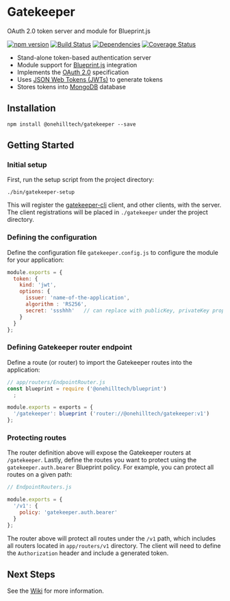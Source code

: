 Gatekeeper
=============

OAuth 2.0 token server and module for Blueprint.js

[![npm version](https://img.shields.io/npm/v/@onehilltech/gatekeeper.svg?maxAge=2592000)](https://www.npmjs.com/package/@onehilltech/gatekeeper)
[![Build Status](https://travis-ci.org/onehilltech/gatekeeper.svg?branch=master)](https://travis-ci.org/onehilltech/gatekeeper)
[![Dependencies](https://david-dm.org/onehilltech/gatekeeper.svg)](https://david-dm.org/onehilltech/gatekeeper)
[![Coverage Status](https://coveralls.io/repos/github/onehilltech/gatekeeper/badge.svg?branch=master)](https://coveralls.io/github/onehilltech/gatekeeper?branch=master)

* Stand-alone token-based authentication server
* Module support for [Blueprint.js](https://github.com/onehilltech/blueprint) integration
* Implements the [OAuth 2.0](http://oauth.net/2/) specification
* Uses [JSON Web Tokens (JWTs)](https://jwt.io/) to generate tokens
* Stores tokens into [MongoDB](https://www.mongodb.org/) database

Installation
--------------

    npm install @onehilltech/gatekeeper --save
    
Getting Started
----------------

### Initial setup

First, run the setup script from the project directory:

    ./bin/gatekeeper-setup
    
This will register the [gatekeeper-cli](https://github.com/onehilltech/gatekeeper-cli) 
client, and other clients, with the server. The client registrations will be placed in 
`./gatekeeper` under the project directory.

### Defining the configuration

Define the configuration file `gatekeeper.config.js` to configure the module
for your application:

```javascript
module.exports = {
  token: {
    kind: 'jwt',
    options: {
      issuer: 'name-of-the-application',
      algorithm : 'RS256',
      secret: 'ssshhh'   // can replace with publicKey, privateKey properties
    }
  }
};
```

### Defining Gatekeeper router endpoint

Define a route (or router) to import the Gatekeeper routes into the application:

```javascript
// app/routers/EndpointRouter.js
const blueprint = require ('@onehilltech/blueprint')
  ;

module.exports = exports = {
  '/gatekeeper': blueprint ('router://@onehilltech/gatekeeper:v1')
};
```

### Protecting routes

The router definition above will expose the Gatekeeper routers at `/gatekeeper`.
Lastly, define the routes you want to protect using the ```gatekeeper.auth.bearer```
Blueprint policy. For example, you can protect all routes on a given path:

```javascript
// EndpointRouters.js

module.exports = {
  '/v1': {
    policy: 'gatekeeper.auth.bearer'
  }
};
```

The router above will protect all routes under the `/v1` path, which
includes all routers located in `app/routers/v1` directory. The client will
need to define the `Authorization` header and include a generated token.

Next Steps
-----------

See the [Wiki](https://github.com/onehilltech/blueprint-gatekeeper/wiki) for 
more information.
